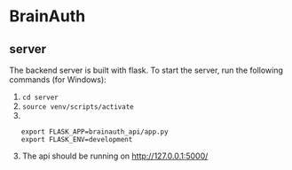 # BrainAuth

## server

The backend server is built with flask. To start the server, run the following commands (for Windows):

1. ```cd server ```
2. ```source venv/scripts/activate```
3.
```
   export FLASK_APP=brainauth_api/app.py
   export FLASK_ENV=development
```
3. The api should be running on http://127.0.0.1:5000/
